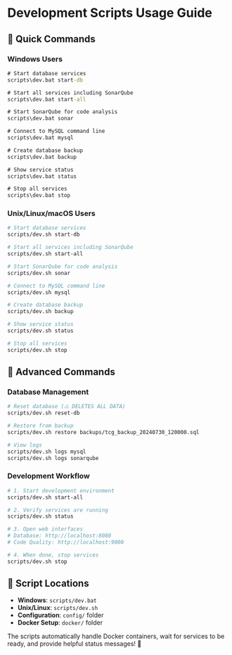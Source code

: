 # Development Scripts Usage Guide

## 🚀 **Quick Commands**

### **Windows Users**
```cmd
# Start database services
scripts\dev.bat start-db

# Start all services including SonarQube
scripts\dev.bat start-all

# Start SonarQube for code analysis
scripts\dev.bat sonar

# Connect to MySQL command line
scripts\dev.bat mysql

# Create database backup
scripts\dev.bat backup

# Show service status
scripts\dev.bat status

# Stop all services
scripts\dev.bat stop
```

### **Unix/Linux/macOS Users**
```bash
# Start database services
scripts/dev.sh start-db

# Start all services including SonarQube
scripts/dev.sh start-all

# Start SonarQube for code analysis
scripts/dev.sh sonar

# Connect to MySQL command line
scripts/dev.sh mysql

# Create database backup
scripts/dev.sh backup

# Show service status
scripts/dev.sh status

# Stop all services
scripts/dev.sh stop
```

## 🔧 **Advanced Commands**

### **Database Management**
```bash
# Reset database (⚠️ DELETES ALL DATA)
scripts/dev.sh reset-db

# Restore from backup
scripts/dev.sh restore backups/tcg_backup_20240730_120000.sql

# View logs
scripts/dev.sh logs mysql
scripts/dev.sh logs sonarqube
```

### **Development Workflow**
```bash
# 1. Start development environment
scripts/dev.sh start-all

# 2. Verify services are running
scripts/dev.sh status

# 3. Open web interfaces
# Database: http://localhost:8080
# Code Quality: http://localhost:9000

# 4. When done, stop services
scripts/dev.sh stop
```

## 📝 **Script Locations**

- **Windows**: `scripts/dev.bat`
- **Unix/Linux**: `scripts/dev.sh`
- **Configuration**: `config/` folder
- **Docker Setup**: `docker/` folder

The scripts automatically handle Docker containers, wait for services to be ready, and provide helpful status messages! 🎉
